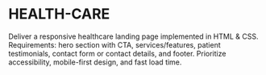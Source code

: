 # HEALTH-CARE
Deliver a responsive healthcare landing page implemented in HTML & CSS. Requirements: hero section with CTA, services/features, patient testimonials, contact form or contact details, and footer. Prioritize accessibility, mobile-first design, and fast load time.
